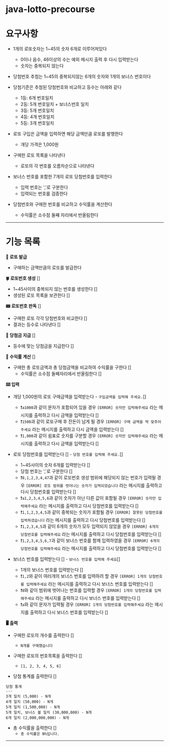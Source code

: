 # java-lotto-precourse

# 요구사항
- 1개의 로또숫자는 1~45의 숫자 6개로 이루어져있다
    - 0이나 음수, 46이상의 수는 예외 메시지 출력 후 다시 입력받는다
    - 숫자는 중복되지 않는다
- 당첨번호 추첨는 1~45의 중복되지않는 6개의 숫자와 1개의 보너스 번호이다

- 당첨기준은 추첨된 당첨번호와 비교하고 등수는 아래와 같다
    - 1등: 6개 번호일치
    - 2등: 5개 번호일치 + 보너스번호 일치
    - 3등: 5개 번호일치
    - 4등: 4개 번호일치
    - 5등: 3개 번호일치

- 로또 구입은 금액을 입력하면 해당 금액만큼 로또를 발행한다
    - 개당 가격은 1,000원

- 구매한 로또 목록을 나타낸다
  - 로또의 각 번호를 오름차순으로 나타낸다 

- 보너스 번호를 포함한 7개의 로또 당첨번호를 입력한다
  - 입력 번호는 ','로 구분한다
  - 입력되는 번호를 검증한다

- 당첨번호와 구매한 번호를 비교하고 수익률을 계산한다
  - 수익률은 소수점 둘쨰 자리에서 반올림한다

<hr>

# 기능 목록
**📃 로또 발급**
- 구매하는 금액만큼의 로또를 발급한다

**🍀 로또번호 생성** []
- 1~45사이의 중복되지 않는 번호를 생성한다 []
- 생성된 로또 목록을 보관한다 []

**📟 로또번호 판독** []
- 구매한 로또 각각 당첨번호와 비교한다 []
- 결과는 등수로 나타낸다 []

**🏦 당첨금 지급** []
- 등수에 맞는 당첨금을 지급한다 []

**👛 수익률 계산** []
- 구매한 총 로또금액과 총 당첨금액을 비교하여 수익률을 구한다 []
  - 수익률은 소수점 둘째자리에서 반올림한다 []

**⌨️ 입력**
- 개당 1,000원의 로또 구매금액을 입력받는다 - `구입금액을 입력해 주세요.`[]
  - ❗️`a1000`과 같이 문자가 포함되어 있을 경우 `[ERROR] 숫자만 입력해주세요` 라는 메시지를 출력하고 다시 금액을 입력받는다 []
  - ❗️`1500`과 같이 로또구매 후 잔돈이 남게 될 경우 `[ERROR] 구매 금액을 딱 맞추어주세요` 라는 메시지를 출력하고 다시 금액을 입력받는다 []
  - ❗️`1,000`과 같이 쉼표로 숫자를 구분할 경우 `[ERROR] 숫자만 입력해주세요` 라는 메시지를 출력하고 다시 금액을 입력받는다 []

- 로또 당첨번호를 입력받는다 [] - `당첨 번호를 입력해 주세요.`[]
  - 1~45사이의 숫자 6개를 입력받는다 []
  - 당첨 번호는 ','로 구분한다 []
  - ❗️`0,1,2,3,4,47`과 같이 로또번호 생성 범위에 해당되지 않는 번호가 입력될 경우 `[ERROR] 로또 범위를 벗어나는 숫자가 입력되었습니다` 라는 메시지를 출력하고 다시 당첨번호를 입력받는다 []
  - ❗️`a1,2,3,4,5,6`과 같이 숫자가 아닌 다른 값이 포함될 경우 `[ERROR] 숫자만 입력해주세요` 라는 메시지를 출력하고 다시 당첨번호를 입력받는다 []
  - ❗️`1,1,2,3,4,5`과 같이 중복되는 숫자가 포함될 경우 `[ERROR] 잘못된 당첨번호를 입력하셨습니다` 라는 메시지를 출력하고 다시 당첨번호를 입력받는다 []
  - ❗️`1,2,3,4,5`과 같이 6개의 숫자가 모두 입력되지 않았을 경우 `[ERROR] 6개의 당첨번호를 입력해주세요` 라는 메시지를 출력하고 다시 당첨번호를 입력받는다 []
  - ❗️`1,2,3,4,5,6,7`과 같이 보너스 번호를 함께 입력하였을 경우 `[ERROR] 6개의 당첨번호를 입력해주세요` 라는 메시지를 출력하고 다시 당첨번호를 입력받는다 []

- 보너스 번호를 입력받는다 [] - `보너스 번호를 입력해 주세요`[]
  - 1개의 보너스 번호를 입력받는다 []
  - ❗️`1,2`와 같이 여러개의 보너스 번호를 입력하려 할 경우 `[ERROR] 1개의 당첨번호를 입력해주세요` 라는 메시지를 출력하고 다시 보너스 번호를 입력받는다 []
  - ❗️`0`와 같이 범위에 벗어나는 번호를 입력할 경우 `[ERROR] 1개의 당첨번호를 입력해주세요` 라는 메시지를 출력하고 다시 보너스 번호를 입력받는다 []
  - ❗️`a`와 같이 문자가 입력될 경우 `[ERROR] 1개의 당첨번호를 입력해주세요` 라는 메시지를 출력하고 다시 보너스 번호를 입력받는다 []

**🖥️ 출력**
- 구매한 로또의 개수를 출력한다 []
  - `N개를 구매했습니다`

- 구매한 로또의 번호목록을 출력한다 []
  - `[1, 2, 3, 4, 5, 6]`

- 당첨 통계를 출력한다 []
```
당첨 통계
---
3개 일치 (5,000) - N개
4개 일치 (50,000) - N개
5개 일치 (1,500,000) - N개
5개 일치, 보너스 볼 일치 (30,000,000) - N개
6개 일치 (2,000,000,000) - N개
```

- 총 수익률을 출력한다 []
  - `총 수익률은 N%입니다.`

<hr>

